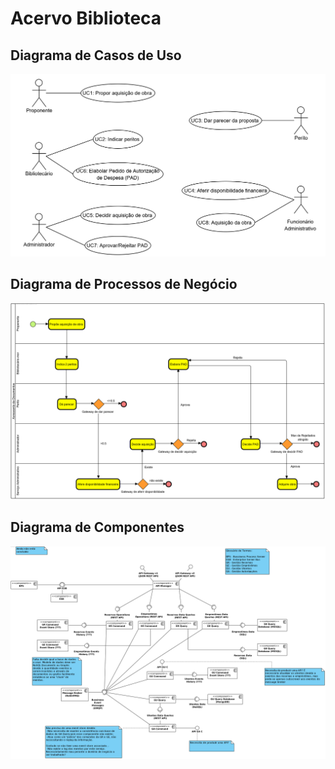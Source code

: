 # Acervo Biblioteca #

## Diagrama de Casos de Uso
![Use Case Diagram](diagrams/UseCaseDiagram.png)

## Diagrama de Processos de Negócio
![Business Process Diagram](diagrams/BusinessProcessDiagram.png)

## Diagrama de Componentes
![components_diagram](diagrams/acervo_biblioteca_components_diagram.png)